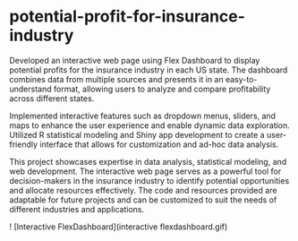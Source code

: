 # potential-profit-for-insurance-industry
Developed an interactive web page using Flex Dashboard to display potential profits for the insurance industry in each US state. The dashboard combines data from multiple sources and presents it in an easy-to-understand format, allowing users to analyze and compare profitability across different states.

Implemented interactive features such as dropdown menus, sliders, and maps to enhance the user experience and enable dynamic data exploration. Utilized R statistical modeling and Shiny app development to create a user-friendly interface that allows for customization and ad-hoc data analysis.

This project showcases expertise in data analysis, statistical modeling, and web development. The interactive web page serves as a powerful tool for decision-makers in the insurance industry to identify potential opportunities and allocate resources effectively. The code and resources provided are adaptable for future projects and can be customized to suit the needs of different industries and applications.

! [Interactive FlexDashboard](interactive flexdashboard.gif)
